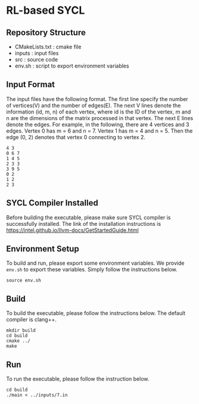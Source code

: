 # RL-based SYCL

## Repository Structure
- CMakeLists.txt : cmake file
- inputs : input files
- src : source code
- env.sh : script to export environment variables


## Input Format
The input files have the following format.
The first line specify the number of vertices(V) and the number of edges(E).
The next V lines denote the information (id, m, n) of each vertex,
where id is the ID of the vertex, m and n are the dimensions of the matrix
processed in that vertex.
The next E lines denote the edges.
For example, in the following, there are 4 vertices and 3 edges.
Vertex 0 has m = 6 and n = 7. Vertex 1 has m = 4 and n = 5.
Then the edge (0, 2) denotes that vertex 0 connecting to vertex 2.    
```
4 3
0 6 7
1 4 5
2 3 3
3 9 5
0 2
1 2
2 3 
```


## SYCL Compiler Installed
Before building the executable, please make sure SYCL compiler is successfully installed.
The link of the installation instructions is https://intel.github.io/llvm-docs/GetStartedGuide.html 


## Environment Setup
To build and run, please export some environment variables.
We provide `env.sh` to export these variables.
Simply follow the instructions below.
```
source env.sh
```


## Build
To build the executable, please follow the instructions below. The default compiler is clang++.
```
mkdir build
cd build
cmake ../
make
```

## Run
To run the executable, please follow the instruction below.
```
cd build
./main < ../inputs/7.in
```
